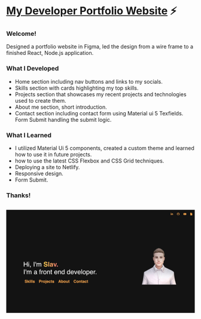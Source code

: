 # <a href="https://slavlyk-portfolio.netlify.app/">My Developer Portfolio Website</a> ⚡️

### Welcome!
Designed a portfolio website in Figma, led the design from a wire frame to a finished React, Node.js application.

### What I Developed
- Home section including nav buttons and links to my socials.
- Skills section with cards highlighting my top skills.
- Projects section that showcases my recent projects and technologies used to create them.
- About me section, short introduction.
- Contact section including contact form using Material ui 5 Texfields. Form Submit handling the submit logic.

### What I Learned
- I utilized Material Ui 5 components, created a custom theme and learned how to use it in future projects.
- how to use the latest CSS Flexbox and CSS Grid techniques.
- Deploying a site to Netlify.
- Responsive design.
- Form Submit.
### Thanks!
<h2 align="center">
    <a href="https://www.danny-berger.dev/">
        <img src="https://github.com/SlavLyk/Portfolio_Website/blob/master/src/imgs/Portfolio-screenshot.jpg?raw=true" alt="Portfolio" width="1000px" />
    </a>
    <br>
</h2>

